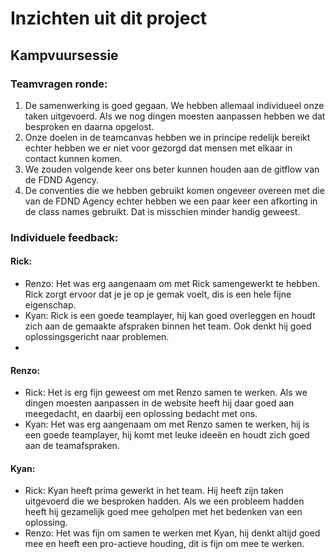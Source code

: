 # Inzichten uit dit project


## Kampvuursessie

### Teamvragen ronde:
1. De samenwerking is goed gegaan. We hebben allemaal individueel onze taken uitgevoerd. Als we nog dingen moesten aanpassen hebben we dat besproken en daarna opgelost.
2. Onze doelen in de teamcanvas hebben we in principe redelijk bereikt echter hebben we er niet voor gezorgd dat mensen met elkaar in contact kunnen komen.
3. We zouden volgende keer ons beter kunnen houden aan de gitflow van de FDND Agency.
4. De conventies die we hebben gebruikt komen ongeveer overeen met die van de FDND Agency echter hebben we een paar keer een afkorting in de class names gebruikt. Dat is misschien minder handig geweest.

### Individuele feedback:
#### Rick:
- Renzo: Het was erg aangenaam om met Rick samengewerkt te hebben. Rick zorgt ervoor dat je je op je gemak voelt, dis is een hele fijne eigenschap.
- Kyan: Rick is een goede teamplayer, hij kan goed overleggen en houdt zich aan de gemaakte afspraken binnen het team. Ook denkt hij goed oplossingsgericht naar problemen.
- 
#### Renzo:
- Rick: Het is erg fijn geweest om met Renzo samen te werken. Als we dingen moesten aanpassen in de website heeft hij daar goed aan meegedacht, en daarbij een oplossing bedacht met ons.
- Kyan: Het was erg aangenaam om met Renzo samen te werken, hij is een goede teamplayer, hij komt met leuke ideeën en houdt zich goed aan de teamafspraken.

#### Kyan:
- Rick: Kyan heeft prima gewerkt in het team. Hij heeft zijn taken uitgevoerd die we besproken hadden. Als we een probleem hadden heeft hij gezamelijk goed mee geholpen met het bedenken van een oplossing.
- Renzo: Het was fijn om samen te werken met Kyan, hij denkt altijd goed mee en heeft een pro-actieve houding, dit is fijn om mee te werken.
